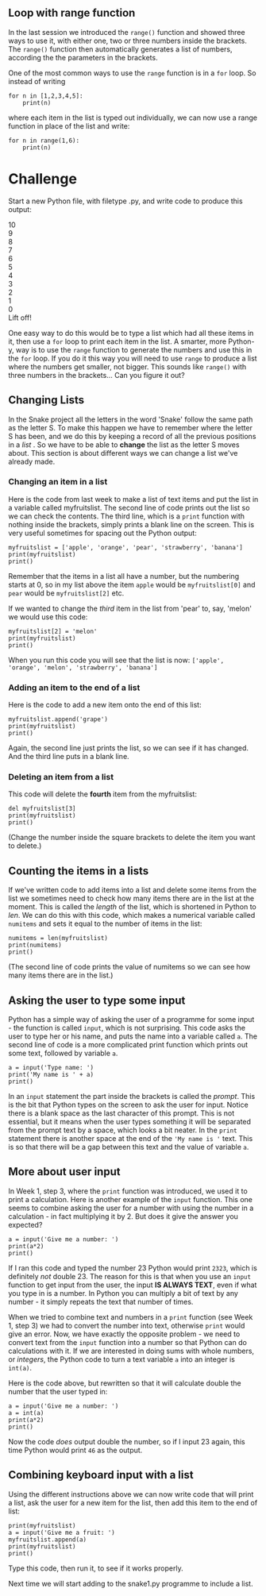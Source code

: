 Loop with range function
------------------------

In the last session we introduced the `range()` function and showed three ways to use it, with either one, two or three numbers inside the brackets. The `range()` function then automatically generates a list of numbers, according the the parameters in the brackets.

One of the most common ways to use the `range` function is in a `for` loop. So instead of writing
```
for n in [1,2,3,4,5]:
    print(n)
```

where each item in the list is typed out individually, we can now use a range function in place of the list and write:
```
for n in range(1,6):
    print(n)
```

Challenge
=========

Start a new Python file, with filetype .py, and write code to produce this output:

10  
9  
8  
7  
6  
5  
4  
3  
2  
1  
0  
Lift off!

One easy way to do this would be to type a list which had all these items in it, then use a `for` loop to print each item in the list. A smarter, more Python-y, way is to use the `range` function to generate the numbers and use this in the `for` loop. If you do it this way you will need to use `range` to produce a list where the numbers get smaller, not bigger. This sounds like `range()` with three numbers in the brackets... Can you figure it out?

Changing Lists
--------------

In the Snake project all the letters in the word 'Snake' follow the same path as the letter S. To make this happen we have to remember where the letter S has been, and we do this by keeping a record of all the previous positions in a *list* . So we have to be able to **change** the list as the letter S moves about. This section is about different ways we can change a list we've already made.

### Changing an item in a list

Here is the code from last week to make a list of text items and put the list in a variable called myfruitslist. The second line of code prints out the list so we can check the contents. The third line, which is a `print` function with nothing inside the brackets, simply prints a blank line on the screen. This is very useful sometimes for spacing out the Python output:
```
myfruitslist = ['apple', 'orange', 'pear', 'strawberry', 'banana']
print(myfruitslist)
print()
```
Remember that the items in a list all have a number, but the numbering starts at 0, so in my list above the item `apple` would be `myfruitslist[0]` and `pear` would be `myfruitslist[2]` etc.

If we wanted to change the *third* item in the list from 'pear' to, say, 'melon' we would use this code:
```
myfruitslist[2] = 'melon'
print(myfruitslist)
print()
```
When you run this code you will see that the list is now:
`['apple', 'orange', 'melon', 'strawberry', 'banana']`

### Adding an item to the end of a list

Here is the code to add a new item onto the end of this list:
```
myfruitslist.append('grape')
print(myfruitslist)
print()
```
Again, the second line just prints the list, so we can see if it has changed. And the third line puts in a blank line.


### Deleting an item from a list

This code will delete the **fourth** item from the myfruitslist:
```
del myfruitslist[3]
print(myfruitslist)
print()
```
(Change the number inside the square brackets to delete the item you want to delete.)

Counting the items in a lists
-----------------------------

If we've written code to add items into a list and delete some items from the list we sometimes need to check how many items there are in the list at the moment. This is called the *length* of the list, which is shortened in Python to *len*. We can do this with this code, which makes a numerical variable called `numitems` and sets it equal to the number of items in the list:
```
numitems = len(myfruitslist)
print(numitems)
print()
```
(The second line of code prints the value of numitems so we can see how many items there are in the list.)

Asking the user to type some input
----------------------------------

Python has a simple way of asking the user of a programme for some input - the function is called `input`, which is not surprising. This code asks the user to type her or his name, and puts the name into a variable called `a`. The second line of code is a more complicated print function which prints out some text, followed by variable `a`.
```
a = input('Type name: ')
print('My name is ' + a)
print()
```
In an `input` statement the part inside the brackets is called the *prompt*. This is the bit that Python types on the screen to ask the user for input. Notice there is a blank space as the last character of this prompt. This is not essential, but it means when the user types something it will be separated from the prompt text by a space, which looks a bit neater. In the `print` statement there is another space at the end of the `'My name is '` text. This is so that there will be a gap between this text and the value of variable `a`.

More about user input
---------------------

In Week 1, step 3, where the `print` function was introduced, we used it to print a calculation. Here is another example of the `input` function. This one seems to combine asking the user for a number with using the number in a calculation - in fact multiplying it by 2. But does it give the answer you expected?
```
a = input('Give me a number: ')
print(a*2)
print()
```
If I ran this code and typed the number 23 Python would print `2323`, which is definitely *not* double 23. The reason for this is that when you use an `input` function to get input from the user, the input **IS ALWAYS TEXT**, even if what you type in is a number. In Python you can multiply a bit of text by any number - it simply repeats the text that number of times.

When we tried to combine text and numbers in a `print` function (see Week 1, step 3) we had to convert the number into text, otherwise `print` would give an error. Now, we have exactly the opposite problem - we need to convert text from the `input` function into a number so that Python can do calculations with it. If we are interested in doing sums with whole numbers, or *integers*, the Python code to turn a text variable `a` into an integer is `int(a)`.

Here is the code above, but rewritten so that it will calculate double the number that the user typed in:
```
a = input('Give me a number: ')
a = int(a)
print(a*2)
print()
```
Now the code *does* output double the number, so if I input 23 again, this time Python would print `46` as the output.

Combining keyboard input with a list
------------------------------------

Using the different instructions above we can now write code that will print a list, ask the user for a new item for the list, then add this item to the end of list:
```
print(myfruitslist)
a = input('Give me a fruit: ')
myfruitslist.append(a)
print(myfruitslist)
print()
```
Type this code, then run it, to see if it works properly.

Next time we will start adding to the snake1.py programme to include a list.